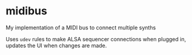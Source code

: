 # midibus
My implementation of a MIDI bus to connect multiple synths

Uses `udev` rules to make ALSA sequencer connections when plugged in, updates the UI when changes are made.


